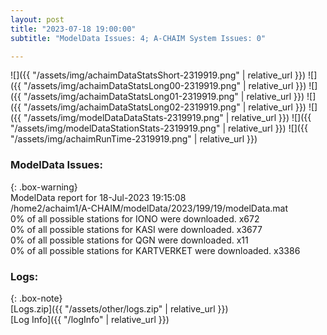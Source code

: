 ```yaml
---
layout: post
title: "2023-07-18 19:00:00"
subtitle: "ModelData Issues: 4; A-CHAIM System Issues: 0"

---
```


![]({{ "/assets/img/achaimDataStatsShort-2319919.png" | relative_url }})
![]({{ "/assets/img/achaimDataStatsLong00-2319919.png" | relative_url }})
![]({{ "/assets/img/achaimDataStatsLong01-2319919.png" | relative_url }})
![]({{ "/assets/img/achaimDataStatsLong02-2319919.png" | relative_url }})
![]({{ "/assets/img/modelDataDataStats-2319919.png" | relative_url }})
![]({{ "/assets/img/modelDataStationStats-2319919.png" | relative_url }})
![]({{ "/assets/img/achaimRunTime-2319919.png" | relative_url }})


### ModelData Issues:  
  
{: .box-warning}  
 ModelData report for 18-Jul-2023 19:15:08   
 /home2/achaim1/A-CHAIM/modelData/2023/199/19/modelData.mat   
 0% of all possible stations for IONO were downloaded. x672   
 0% of all possible stations for KASI were downloaded. x3677   
 0% of all possible stations for QGN were downloaded. x11   
 0% of all possible stations for KARTVERKET were downloaded. x3386   
  


### Logs:  
  
{: .box-note}  
[Logs.zip]({{ "/assets/other/logs.zip" | relative_url }})  
[Log Info]({{ "/logInfo" | relative_url }})  
